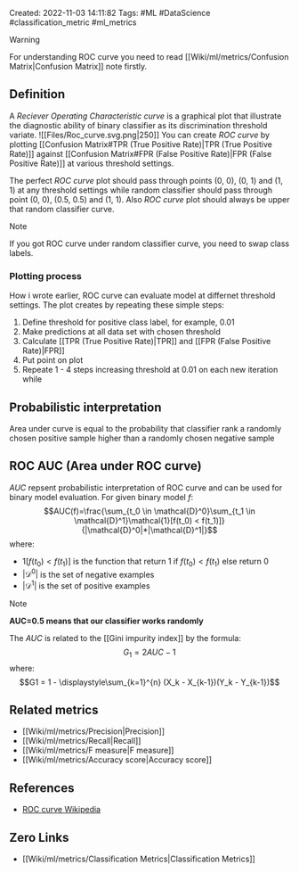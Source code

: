 Created: 2022-11-03 14:11:82
Tags: #ML #DataScience #classification_metric #ml_metrics
>[!WARNING]
>For understanding ROC curve you need to read [[Wiki/ml/metrics/Confusion Matrix|Confusion Matrix]] note firstly.
## Definition
A *Reciever Operating Characteristic curve* is a graphical plot that illustrate the diagnostic ability of binary classifier as its discrimination threshold variate.
![[Files/Roc_curve.svg.png|250]]
You can create *ROC curve* by plotting [[Confusion Matrix#TPR (True Positive Rate)|TPR (True Positive Rate)]] against [[Confusion Matrix#FPR (False Positive Rate)|FPR (False Positive Rate)]] at various threshold settings.

The perfect *ROC curve* plot should pass through points (0, 0), (0, 1) and (1, 1) at any threshold settings while random classifier should pass through point (0, 0), (0.5, 0.5) and (1, 1). Also *ROC curve* plot should always be upper that random classifier curve.
>[!NOTE]
>If you got ROC curve under random classifier curve, you need to swap class labels.

### Plotting process
How i wrote earlier, ROC curve can evaluate model at differnet threshold settings. The plot creates by repeating these simple steps:
1. Define threshold for positive class label, for example, 0.01
2. Make predictions at all data set with chosen threshold
3. Calculate [[TPR (True Positive Rate)|TPR]] and [[FPR (False Positive Rate)|FPR]]
4. Put point on plot
5. Repeate 1 - 4 steps increasing threshold at 0.01 on each new iteration while

## Probabilistic interpretation
Area under curve is equal to the probability that classifier rank a randomly chosen positive sample higher than a randomly chosen negative sample

## ROC AUC (Area under ROC curve)
*AUC* repsent probabilistic interpretation of ROC curve and can be used for binary model evaluation.
For given binary model $f$:
$$AUC(f)=\frac{\sum_{t_0 \in \mathcal{D}^0}\sum_{t_1 \in \mathcal{D}^1}\mathcal{1}[f(t_0) < f(t_1)]}{|\mathcal{D}^0|*|\mathcal{D}^1|}$$
where:
- $\mathcal{1}[f(t_0) < f(t_1)]$ is the function that return 1 if $f(t_0) < f(t_1)$ else return 0
- $|\mathcal{D}^0|$ is the set of negative examples
- $|\mathcal{D}^1|$ is the set of positive examples

>[!NOTE]
>**AUC=0.5 means that our classifier works randomly**


The *AUC* is related to the [[Gini impurity index]] by the formula:
$$G_1 = 2AUC - 1$$
where:
$$G1 = 1 - \displaystyle\sum_{k=1}^{n} (X_k - X_{k-1})(Y_k - Y_{k-1})$$

## Related metrics
- [[Wiki/ml/metrics/Precision|Precision]]
- [[Wiki/ml/metrics/Recall|Recall]]
- [[Wiki/ml/metrics/F measure|F measure]]
- [[Wiki/ml/metrics/Accuracy score|Accuracy score]]

## References
- [ROC curve Wikipedia](https://en.wikipedia.org/wiki/Receiver_operating_characteristic)
## Zero Links
- [[Wiki/ml/metrics/Classification Metrics|Classification Metrics]]